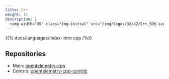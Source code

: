 ```yaml
---
title: C++
weight: 11
description: |
  <img width="35" class="img-initial" src="/img/logos/32x32/C++_SDK.svg" alt="C++"> A language-specific implementation of OpenTelemetry in C++.
---
```


{{% docs/languages/index-intro cpp /%}}

## Repositories

- Main: [opentelemetry-cpp](https://github.com/open-telemetry/opentelemetry-cpp)
- Contrib:
  [opentelemetry-cpp-contrib](https://github.com/open-telemetry/opentelemetry-cpp-contrib)
